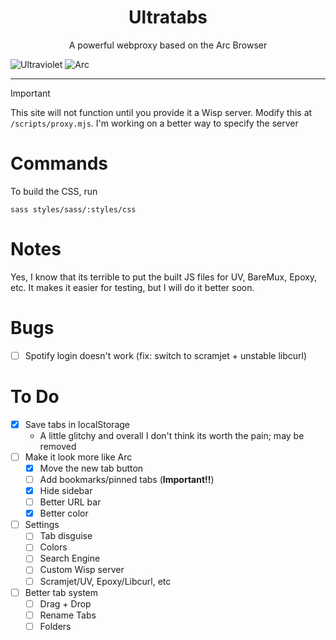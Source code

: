 <h1 align="center">Ultratabs</h1>
<p align="center">A powerful webproxy based on the Arc Browser</p>

![Ultraviolet](https://img.shields.io/badge/Ultraviolet-Powered-purple?style=for-the-badge)
![Arc](https://img.shields.io/badge/Arc-Inspired-000000?style=for-the-badge&logo=arc&logoColor=white)
<hr>

> [!IMPORTANT]  
> This site will not function until you provide it a Wisp server. Modify this at `/scripts/proxy.mjs`. I'm working on a better way to specify the server

# Commands
To build the CSS, run 
```
sass styles/sass/:styles/css
```

# Notes
Yes, I know that its terrible to put the built JS files for UV, BareMux, Epoxy, etc. It makes it easier for testing, but I will do it better soon.

# Bugs
- [ ] Spotify login doesn't work (fix: switch to scramjet + unstable libcurl)

# To Do
- [x] Save tabs in localStorage
     - A little glitchy and overall I don't think its worth the pain; may be removed
- [ ] Make it look more like Arc
     - [x] Move the new tab button
     - [ ] Add bookmarks/pinned tabs (**Important!!**)
     - [x] Hide sidebar
     - [ ] Better URL bar
     - [x] Better color
- [ ] Settings
     - [ ] Tab disguise
     - [ ] Colors
     - [ ] Search Engine
     - [ ] Custom Wisp server
     - [ ] Scramjet/UV, Epoxy/Libcurl, etc
- [ ] Better tab system
     - [ ] Drag + Drop
     - [ ] Rename Tabs
     - [ ] Folders
